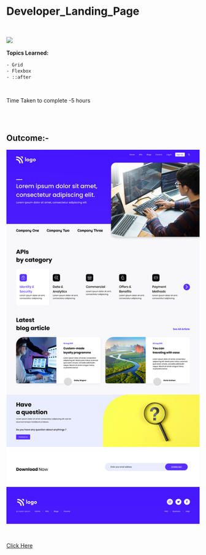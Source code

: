 # Developer_Landing_Page


<br>

![](https://img.shields.io/badge/HTML-CSS-orange)
<br>


**Topics Learned:**
<br>


    - Grid
    - Flexbox
    - ::after 
    

<br>


Time Taken to complete
-5 hours


<br>
<br>

## Outcome:-


![Result](./9.png)

<br>

[Click Here](https://sud-developer-page.netlify.app/)


